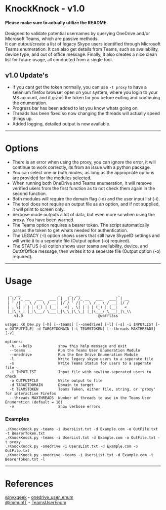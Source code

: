 # KnockKnock - v1.0 

#### Please make sure to actually utilize the README. 

Designed to validate potential usernames by querying OneDrive and/or Microsoft Teams, which are passive methods.  
It can output/create a list of legacy Skype users identified through Microsoft Teams enumeration.
It can also get details from Teams, such as availability, device type, and out of office message.
Finally, it also creates a nice clean list for future usage, all conducted from a single tool.  

## v1.0 Update's
- If you cant get the token normally, you can use `-t proxy` to have a selenium firefox browser open on your system, where you login to your MS account, and it grabs the token for you before exiting and continuing the enumeration.
- Progress bar has been added to let you know whats going on.
- Threads has been fixed so now changing the threads will actually speed things up.
- Added logging, detailed output is now available.

------------------------------------------------------------------------------------
# Options
- There is an error when using the proxy, you can ignore the error, it will continue to work correctly, its from an issue with a python package.
- You can select one or both modes, as long as the appropriate options are provided for the modules selected.
- When running both OneDrive and Teams enumeration, it will remove verified users from the first function as to not check them again in the second function. 
- Both modules will require the domain flag (-d) and the user input list (-i).  
- The tool does not require an output file as an option, and if not supplied, it will print to screen only.  
- Verbose mode outputs a lot of data, but even more so when using the proxy. You have been warned.
- The Teams option requires a bearer token. The script automatically parses the token to get whats needed for authentication.  
- The LEGACY (-l) option shows users that still have SkypeID settings and will write it to a seperate file (Output option (-o) required).
- The STATUS (-s) option shows user teams availability, device, and OutOfOffice message, then writes it to a seperate file (Output option (-o) required). 

------------------------------------------------------------------------------------

# Usage

```
  _  __                 _    _  __                 _
 | |/ /_ __   ___   ___| | _| |/ /_ __   ___   ___| | __
 | ' /| '_ \ / _ \ / __| |/ / ' /| '_ \ / _ \ / __| |/ /
 | . \| | | | (_) | (__|   <| . \| | | | (_) | (__|   <
 |_|\_\_| |_|\___/ \___|_|\_\_|\_\_| |_|\___/ \___|_|\_\\
    v1.0                                  @waffl3ss

usage: KK_Dev.py [-h] [--teams] [--onedrive] [-l] [-s] -i INPUTLIST [-o OUTPUTFILE] -d TARGETDOMAIN [-t TEAMSTOKEN] [--threads MAXTHREADS] [-v]

options:
  -h, --help            show this help message and exit
  --teams               Run the Teams User Enumeration Module
  --onedrive            Run the One Drive Enumeration Module
  -l                    Write legacy skype users to a seperate file
  -s                    Write Teams Status for users to a seperate file
  -i INPUTLIST          Input file with newline-seperated users to check
  -o OUTPUTFILE         Write output to file
  -d TARGETDOMAIN       Domain to target
  -t TEAMSTOKEN         Teams Token, either file, string, or 'proxy' for interactive Firefox
  --threads MAXTHREADS  Number of threads to use in the Teams User Enumeration (default = 10)
  -v                    Show verbose errors
```
### Examples

```
./KnockKnock.py -teams -i UsersList.txt -d Example.com -o OutFile.txt -t BearerToken.txt
./KnockKnock.py -teams -i UserList.txt -d Example.com -o OutFile.txt -t proxy
./KnockKnock.py -onedrive -i UsersList.txt -d Example.com -o OutFile.txt
./KnockKnock.py -onedrive -teams -i UsersList.txt -d Example.com -t BearerToken.txt -l
```

------------------------------------------------------------------------------------
# References

[@nyxgeek](https://github.com/nyxgeek) - [onedrive_user_enum](https://github.com/nyxgeek/onedrive_user_enum)  
[@immunIT](https://github.com/immunIT) - [TeamsUserEnum](https://github.com/immunIT/TeamsUserEnum)  

